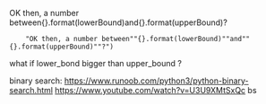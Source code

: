 OK then, a number between{}.format(lowerBound)and{}.format(upperBound)?

        "OK then, a number between""{}.format(lowerBound)""and""{}.format(upperBound)""?")

what if lower_bond bigger than upper_bound ?

binary search:
https://www.runoob.com/python3/python-binary-search.html
https://www.youtube.com/watch?v=U3U9XMtSxQc bs
